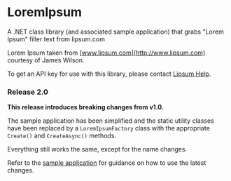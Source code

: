 # LoremIpsum
A .NET class library (and associated sample application) that grabs "Lorem Ipsum" filler text from lipsum.com

Lorem Ipsum taken from [www.lipsum.com](http://www.lipsum.com) courtesy of James Wilson.

To get an API key for use with this library, please contact [Lipsum Help](mailto:help@lipsum.com).

### Release 2.0

**This release introduces breaking changes from v1.0.**

The sample application has been simplified and the static utility classes have been replaced by a `LoremIpsumFactory` class with the appropriate `Create()` and `CreateAsync()` methods.

Everything still works the same, except for the name changes. 

Refer to the [sample application](https://github.com/cerkit/lorem-ipsum/blob/master/LoremIpsumSampleApp/Program.cs) for guidance on how to use the latest changes.
